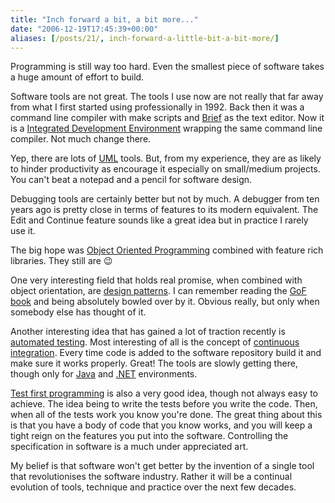 ```yaml
---
title: "Inch forward a bit, a bit more..."
date: "2006-12-19T17:45:39+00:00"
aliases: [/posts/21/, inch-forward-a-little-bit-a-bit-more/]
---
```


Programming is still way too hard. Even the smallest piece of software takes a huge amount of effort to build.

Software tools are not great. The tools I use now are not really that far away from what I first started using professionally in 1992. Back then it was a command line compiler with make scripts and [Brief](http://www.softpedia.com/get/Programming/File-Editors/Brief-text-editor.shtml) as the text editor. Now it is a [Integrated Development Environment](https://en.wikipedia.org/wiki/Integrated_development_environment) wrapping the same command line compiler. Not much change there.

Yep, there are lots of [UML](http://www.uml.org/) tools. But, from my experience, they are as likely to hinder productivity as encourage it especially on small/medium projects. You can't beat a notepad and a pencil for software design.

Debugging tools are certainly better but not by much. A debugger from ten years ago is pretty close in terms of features to its modern equivalent. The Edit and Continue feature sounds like a great idea but in practice I rarely use it.

The big hope was [Object Oriented Programming](https://en.wikipedia.org/wiki/Object-oriented_programming) combined with feature rich libraries. They still are 😉

One very interesting field that holds real promise, when combined with object orientation, are [design patterns](https://en.wikipedia.org/wiki/Design_pattern_(computer_science)). I can remember reading the [GoF book](https://en.wikipedia.org/wiki/Design_Patterns) and being absolutely bowled over by it. Obvious really, but only when somebody else has thought of it.

Another interesting idea that has gained a lot of traction recently is [automated testing](http://www.testing.com/writings/automate.pdf). Most interesting of all is the concept of [continuous integration](http://www.martinfowler.com/articles/continuousIntegration.html). Every time code is added to the software repository build it and make sure it works properly. Great! The tools are slowly getting there, though only for [Java](http://java.sun.com/) and [.NET](http://www.microsoft.com/net/) environments.

[Test first programming](http://www.extremeprogramming.org/rules/testfirst.html) is also a very good idea, though not always easy to achieve. The idea being to write the tests before you write the code. Then, when all of the tests work you know you're done. The great thing about this is that you have a body of code that you know works, and you will keep a tight reign on the features you put into the software. Controlling the specification in software is a much under appreciated art.

My belief is that software won't get better by the invention of a single tool that revolutionises the software industry. Rather it will be a continual evolution of tools, technique and practice over the next few decades.
